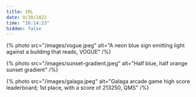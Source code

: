 ```yaml
---
title: IRL
date: 9/30/2022
time: "16:14:23"
hidden: false
---
```


{% photo src="/images/vogue.jpeg" alt="A neon blue sign emitting light against a building that reads, VOGUE" /%}

{% photo src="/images/sunset-gradient.jpeg" alt="Half blue, half orange sunset gradient" /%}

{% photo src="/images/galaga.jpeg" alt="Galaga arcade game high score leaderboard; 1st place, with a score of 213250, QMS" /%}
